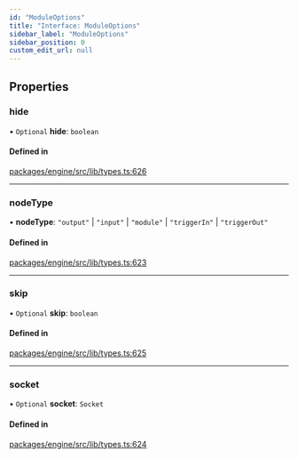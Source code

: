 ```yaml
---
id: "ModuleOptions"
title: "Interface: ModuleOptions"
sidebar_label: "ModuleOptions"
sidebar_position: 0
custom_edit_url: null
---
```


## Properties

### hide

• `Optional` **hide**: `boolean`

#### Defined in

[packages/engine/src/lib/types.ts:626](https://github.com/Oneirocom/MagickML/blob/f4db6e49/packages/engine/src/lib/types.ts#L626)

___

### nodeType

• **nodeType**: ``"output"`` \| ``"input"`` \| ``"module"`` \| ``"triggerIn"`` \| ``"triggerOut"``

#### Defined in

[packages/engine/src/lib/types.ts:623](https://github.com/Oneirocom/MagickML/blob/f4db6e49/packages/engine/src/lib/types.ts#L623)

___

### skip

• `Optional` **skip**: `boolean`

#### Defined in

[packages/engine/src/lib/types.ts:625](https://github.com/Oneirocom/MagickML/blob/f4db6e49/packages/engine/src/lib/types.ts#L625)

___

### socket

• `Optional` **socket**: `Socket`

#### Defined in

[packages/engine/src/lib/types.ts:624](https://github.com/Oneirocom/MagickML/blob/f4db6e49/packages/engine/src/lib/types.ts#L624)
